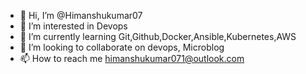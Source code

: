 - 👋 Hi, I’m @Himanshukumar07
- 👀 I’m interested in Devops
- 🌱 I’m currently learning Git,Github,Docker,Ansible,Kubernetes,AWS
- 💞️ I’m looking to collaborate on devops, Microblog
- 📫 How to reach me himanshukumar071@outlook.com

<!---
Himanshukumar07/Himanshukumar07 is a ✨ special ✨ repository because its `README.md` (this file) appears on your GitHub profile.
You can click the Preview link to take a look at your changes.
--->
